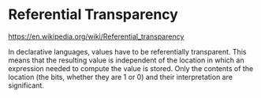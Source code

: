 # Referential Transparency

https://en.wikipedia.org/wiki/Referential_transparency

In declarative languages, values have to be referentially transparent. This means that the resulting value is independent of the location in which an expression needed to compute the value is stored. Only the contents of the location (the bits, whether they are 1 or 0) and their interpretation are significant.
